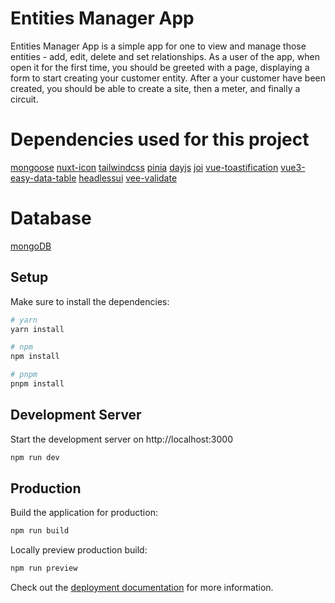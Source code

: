 # Entities Manager App

Entities Manager App is a simple app for one to view and manage those entities - add, edit, delete and set relationships.
As a user of the app, when open it for the first time, you should be greeted with a page, displaying a form to start creating your customer entity.
After a your customer have been created, you should be able to create a site, then a meter, and finally a circuit.

# Dependencies used for this project

[mongoose](https://mongoosejs.com/)
[nuxt-icon](https://github.com/nuxt-modules/icon)
[tailwindcss](https://tailwindcss.com/)
[pinia](https://pinia.vuejs.org/)
[dayjs](https://day.js.org/)
[joi](https://joi.dev/api/)
[vue-toastification](https://vue-toastification.maronato.dev/)
[vue3-easy-data-table](https://hc200ok.github.io/vue3-easy-data-table-doc/)
[headlessui](https://headlessui.com/)
[vee-validate](https://vee-validate.logaretm.com/v4/)

# Database

[mongoDB](https://www.mongodb.com/)

## Setup

Make sure to install the dependencies:

```bash
# yarn
yarn install

# npm
npm install

# pnpm
pnpm install
```

## Development Server

Start the development server on http://localhost:3000

```bash
npm run dev
```

## Production

Build the application for production:

```bash
npm run build
```

Locally preview production build:

```bash
npm run preview
```

Check out the [deployment documentation](https://nuxt.com/docs/getting-started/deployment) for more information.
